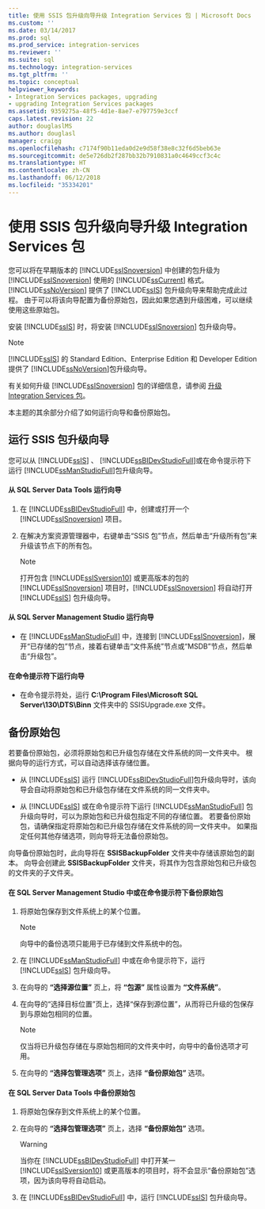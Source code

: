 ```yaml
---
title: 使用 SSIS 包升级向导升级 Integration Services 包 | Microsoft Docs
ms.custom: ''
ms.date: 03/14/2017
ms.prod: sql
ms.prod_service: integration-services
ms.reviewer: ''
ms.suite: sql
ms.technology: integration-services
ms.tgt_pltfrm: ''
ms.topic: conceptual
helpviewer_keywords:
- Integration Services packages, upgrading
- upgrading Integration Services packages
ms.assetid: 9359275a-48f5-4d1e-8ae7-e797759e3ccf
caps.latest.revision: 22
author: douglaslMS
ms.author: douglasl
manager: craigg
ms.openlocfilehash: c7174f90b11eda0d2e9d58f38e8c32f6d5beb63e
ms.sourcegitcommit: de5e726db2f287bb32b7910831a0c4649ccf3c4c
ms.translationtype: HT
ms.contentlocale: zh-CN
ms.lasthandoff: 06/12/2018
ms.locfileid: "35334201"
---
```

# <a name="upgrade-integration-services-packages-using-the-ssis-package-upgrade-wizard"></a>使用 SSIS 包升级向导升级 Integration Services 包
  您可以将在早期版本的 [!INCLUDE[ssISnoversion](../../includes/ssisnoversion-md.md)] 中创建的包升级为 [!INCLUDE[ssISnoversion](../../includes/ssisnoversion-md.md)] 使用的 [!INCLUDE[ssCurrent](../../includes/sscurrent-md.md)] 格式。 [!INCLUDE[ssNoVersion](../../includes/ssnoversion-md.md)] 提供了 [!INCLUDE[ssIS](../../includes/ssis-md.md)] 包升级向导来帮助完成此过程。 由于可以将该向导配置为备份原始包，因此如果您遇到升级困难，可以继续使用这些原始包。  
  
 安装 [!INCLUDE[ssIS](../../includes/ssis-md.md)] 时，将安装 [!INCLUDE[ssISnoversion](../../includes/ssisnoversion-md.md)] 包升级向导。  
  
> [!NOTE]  
>  [!INCLUDE[ssIS](../../includes/ssis-md.md)] 的 Standard Edition、Enterprise Edition 和 Developer Edition 提供了 [!INCLUDE[ssNoVersion](../../includes/ssnoversion-md.md)]包升级向导。  
  
 有关如何升级 [!INCLUDE[ssISnoversion](../../includes/ssisnoversion-md.md)] 包的详细信息，请参阅 [升级 Integration Services 包](../../integration-services/install-windows/upgrade-integration-services-packages.md)。  
  
 本主题的其余部分介绍了如何运行向导和备份原始包。  
  
## <a name="running-the-ssis-package-upgrade-wizard"></a>运行 SSIS 包升级向导  
 您可以从 [!INCLUDE[ssIS](../../includes/ssis-md.md)] 、 [!INCLUDE[ssBIDevStudioFull](../../includes/ssbidevstudiofull-md.md)]或在命令提示符下运行 [!INCLUDE[ssManStudioFull](../../includes/ssmanstudiofull-md.md)]包升级向导。  
  
#### <a name="to-run-the-wizard-from-sql-server-data-tools"></a>从 SQL Server Data Tools 运行向导  
  
1.  在 [!INCLUDE[ssBIDevStudioFull](../../includes/ssbidevstudiofull-md.md)] 中，创建或打开一个 [!INCLUDE[ssISnoversion](../../includes/ssisnoversion-md.md)] 项目。  
  
2.  在解决方案资源管理器中，右键单击“SSIS 包”节点，然后单击“升级所有包”来升级该节点下的所有包。  
  
    > [!NOTE]  
    >  打开包含 [!INCLUDE[ssISversion10](../../includes/ssisversion10-md.md)] 或更高版本的包的 [!INCLUDE[ssISnoversion](../../includes/ssisnoversion-md.md)] 项目时，[!INCLUDE[ssISnoversion](../../includes/ssisnoversion-md.md)] 将自动打开 [!INCLUDE[ssIS](../../includes/ssis-md.md)] 包升级向导。  
  
#### <a name="to-run-the-wizard-from-sql-server-management-studio"></a>从 SQL Server Management Studio 运行向导  
  
-   在 [!INCLUDE[ssManStudioFull](../../includes/ssmanstudiofull-md.md)] 中，连接到 [!INCLUDE[ssISnoversion](../../includes/ssisnoversion-md.md)]，展开“已存储的包”节点，接着右键单击“文件系统”节点或“MSDB”节点，然后单击“升级包”。  
  
#### <a name="to-run-the-wizard-at-the-command-prompt"></a>在命令提示符下运行向导  
  
-   在命令提示符处，运行 **C:\Program Files\Microsoft SQL Server\130\DTS\Binn** 文件夹中的 SSISUpgrade.exe 文件。  
  
## <a name="backing-up-the-original-packages"></a>备份原始包  
 若要备份原始包，必须将原始包和已升级包存储在文件系统的同一文件夹中。 根据向导的运行方式，可以自动选择该存储位置。  
  
-   从 [!INCLUDE[ssIS](../../includes/ssis-md.md)] 运行 [!INCLUDE[ssBIDevStudioFull](../../includes/ssbidevstudiofull-md.md)]包升级向导时，该向导会自动将原始包和已升级包存储在文件系统的同一文件夹中。  
  
-   从 [!INCLUDE[ssIS](../../includes/ssis-md.md)] 或在命令提示符下运行 [!INCLUDE[ssManStudioFull](../../includes/ssmanstudiofull-md.md)] 包升级向导时，可以为原始包和已升级包指定不同的存储位置。 若要备份原始包，请确保指定将原始包和已升级包存储在文件系统的同一文件夹中。 如果指定任何其他存储选项，则向导将无法备份原始包。  
  
 向导备份原始包时，此向导将在 **SSISBackupFolder** 文件夹中存储该原始包的副本。 向导会创建此 **SSISBackupFolder** 文件夹，将其作为包含原始包和已升级包的文件夹的子文件夹。  
  
#### <a name="to-back-up-the-original-packages-in-sql-server-management-studio-or-at-the-command-prompt"></a>在 SQL Server Management Studio 中或在命令提示符下备份原始包  
  
1.  将原始包保存到文件系统上的某个位置。  
  
    > [!NOTE]  
    >  向导中的备份选项只能用于已存储到文件系统中的包。  
  
2.  在 [!INCLUDE[ssManStudioFull](../../includes/ssmanstudiofull-md.md)] 中或在命令提示符下，运行 [!INCLUDE[ssIS](../../includes/ssis-md.md)] 包升级向导。  
  
3.  在向导的 **“选择源位置”** 页上，将 **“包源”** 属性设置为 **“文件系统”**。  
  
4.  在向导的“选择目标位置”页上，选择“保存到源位置”，从而将已升级的包保存到与原始包相同的位置。  
  
    > [!NOTE]  
    >  仅当将已升级包存储在与原始包相同的文件夹中时，向导中的备份选项才可用。  
  
5.  在向导的 **“选择包管理选项”** 页上，选择 **“备份原始包”** 选项。  
  
#### <a name="to-back-up-the-original-packages-in-sql-server-data-tools"></a>在 SQL Server Data Tools 中备份原始包  
  
1.  将原始包保存到文件系统上的某个位置。  
  
2.  在向导的 **“选择包管理选项”** 页上，选择 **“备份原始包”** 选项。  
  
    > [!WARNING]  
    >  当你在 [!INCLUDE[ssBIDevStudioFull](../../includes/ssbidevstudiofull-md.md)] 中打开某一 [!INCLUDE[ssISversion10](../../includes/ssisversion10-md.md)] 或更高版本的项目时，将不会显示“备份原始包”选项，因为该向导将自动启动。  
  
3.  在 [!INCLUDE[ssBIDevStudioFull](../../includes/ssbidevstudiofull-md.md)] 中，运行 [!INCLUDE[ssIS](../../includes/ssis-md.md)] 包升级向导。  
  
  
